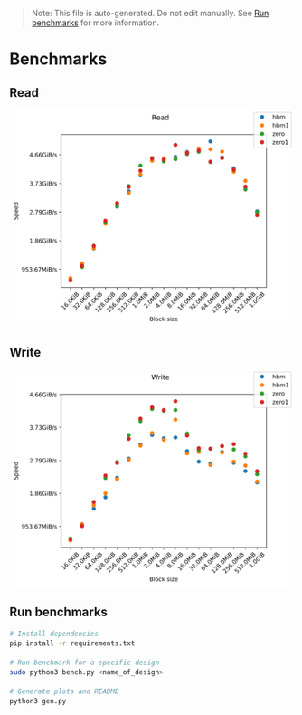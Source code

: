 > Note: This file is auto-generated. Do not edit manually. See [Run benchmarks](#run-benchmarks) for more information.

# Benchmarks

## Read

![Read](results/read.svg)

## Write

![Write](results/write.svg)

## Run benchmarks

```sh
# Install dependencies
pip install -r requirements.txt

# Run benchmark for a specific design
sudo python3 bench.py <name_of_design>

# Generate plots and README
python3 gen.py
```
